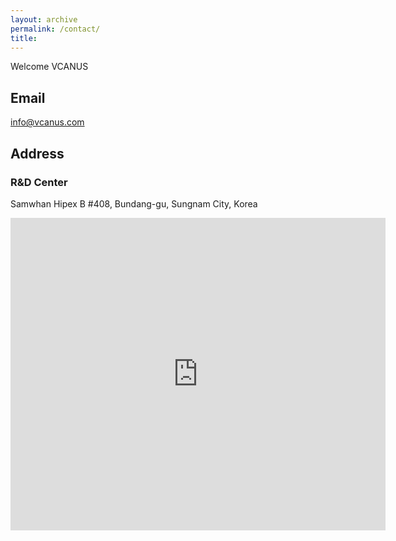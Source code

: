 ```yaml
---
layout: archive
permalink: /contact/
title: 
---
```


Welcome VCANUS

## Email
info@vcanus.com

## Address 
### R&D Center
Samwhan Hipex B #408, Bundang-gu, Sungnam City, Korea

<div class="mapouter"><div class="gmap_canvas"><iframe width="600" height="500" id="gmap_canvas" src="https://maps.google.com/maps?q=%EC%82%BC%ED%99%98%ED%95%98%EC%9D%B4%ED%8E%99%EC%8A%A4%20B%EB%8F%99&t=&z=15&ie=UTF8&iwloc=&output=embed" frameborder="0" scrolling="no" marginheight="0" marginwidth="0"></iframe>Google Maps Generator by <a href="https://www.embedgooglemap.net">embedgooglemap.net</a></div><style>.mapouter{position:relative;text-align:right;height:500px;width:600px;}.gmap_canvas {overflow:hidden;background:none!important;height:500px;width:600px;}</style></div>

<!--
### Liaison Office in Germany
Klosterstraße 1, 82069 Hohenschäftlarn, Munich, Germany

<div class="mapouter"><div class="gmap_canvas"><iframe width="600" height="500" id="gmap_canvas" src="https://maps.google.com/maps?q=Klosterstra%C3%9Fe%201%2C%20%2082069%20Hohensch%C3%A4ftlarn%2C%20%20Munich%2C%20Germany&t=&z=9&ie=UTF8&iwloc=&output=embed" frameborder="0" scrolling="no" marginheight="0" marginwidth="0"></iframe>Google Maps Generator by <a href="https://www.embedgooglemap.net">embedgooglemap.net</a></div><style>.mapouter{position:relative;text-align:right;height:500px;width:600px;}.gmap_canvas {overflow:hidden;background:none!important;height:500px;width:600px;}</style></div>
-->

